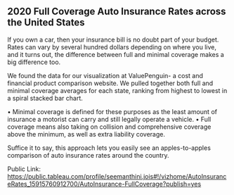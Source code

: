 ## 2020 Full Coverage Auto Insurance Rates across the United States

If you own a car, then your insurance bill is no doubt part of your budget. Rates can vary by several hundred dollars depending on where you live, and it turns out, the difference between full and minimal coverage makes a big difference too.

We found the data for our visualization at ValuePenguin- a cost and financial product comparison website. We pulled together both full and minimal coverage averages for each state, ranking from highest to lowest in a spiral stacked bar chart. 

•	Minimal coverage is defined for these purposes as the least amount of insurance a motorist can carry and still legally operate a vehicle. 
•	Full coverage means also taking on collision and comprehensive coverage above the minimum, as well as extra liability coverage.

Suffice it to say, this approach lets you easily see an apples-to-apples comparison of auto insurance rates around the country.

Public Link: https://public.tableau.com/profile/seemanthini.jois#!/vizhome/AutoInsuranceRates_15915760912700/AutoInsurance-FullCoverage?publish=yes
